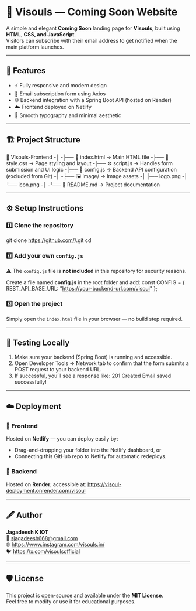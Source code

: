 # 🌟 Visouls — Coming Soon Website

A simple and elegant **Coming Soon** landing page for **Visouls**, built using **HTML, CSS, and JavaScript**.  
Visitors can subscribe with their email address to get notified when the main platform launches.

---

## 🚀 Features

- ⚡ Fully responsive and modern design  
- 📨 Email subscription form using Axios  
- 🌐 Backend integration with a Spring Boot API (hosted on Render)  
- ☁️ Frontend deployed on Netlify  
- 🎨 Smooth typography and minimal aesthetic  

---

## 🏗️ Project Structure

📁 Visouls-Frontend
-│
-├── 📄 index.html        → Main HTML file
-├── 🎨 style.css         → Page styling and layout
-├── ⚙️ script.js         → Handles form submission and UI logic
-├── 🔐 config.js         → Backend API configuration (excluded from Git)
-│
-├── 🖼️ image/            → Image assets
-│     ├── logo.png
-│     └── icon.png
-│
-└── 📘 README.md         → Project documentation

---

## ⚙️ Setup Instructions

### 1️⃣ Clone the repository
git clone https://github.com/<your-username>/<your-repo-name>.git
cd <your-repo-name>

### 2️⃣ Add your own `config.js`
⚠️ The `config.js` file is **not included** in this repository for security reasons.

Create a file named **config.js** in the root folder and add:
const CONFIG = {
  REST_API_BASE_URL: "https://your-backend-url.com/visoul"
};

### 3️⃣ Open the project
Simply open the `index.html` file in your browser — no build step required.

---

## 🧪 Testing Locally

1. Make sure your backend (Spring Boot) is running and accessible.  
2. Open Developer Tools → Network tab to confirm that the form submits a POST request to your backend URL.  
3. If successful, you’ll see a response like:
   201 Created
   Email saved successfully!

---

## ☁️ Deployment

### 🔹 Frontend
Hosted on **Netlify** — you can deploy easily by:
- Drag-and-dropping your folder into the Netlify dashboard, or  
- Connecting this GitHub repo to Netlify for automatic redeploys.

### 🔹 Backend
Hosted on **Render**, accessible at:
https://visoul-deployment.onrender.com/visoul

---

## 🖋️ Author

**Jagadeesh K IOT**  
📧 sjagadeesh668@gmail.com  
🌐 https://www.instagram.com/visouls.in/  
🐦 https://x.com/visoulsofficial

---

## 🛡️ License

This project is open-source and available under the **MIT License**.  
Feel free to modify or use it for educational purposes.
